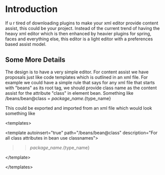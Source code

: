 # Introduction #
If u r tired of downloading plugins to make your xml editor provide content assist, this could be your project. Instead of the current trend of having the heavy xml editor which is then enhanced by heavier plugins for spring, faces and everything else, this editor is a light editor with a preferences based assist model.

## Some More Details ##
The design is to have a very simple editor. For content assist we have proposals just like code templates which is outlined in an xml file. For example we could have a simple rule that says for any xml file that starts with "beans" as its root tag, we should provide class name as the content assist for the attribute "class" in element bean. Something like
/beans/bean@class = ${package\_name}.${type\_name}

This could be exported and imported from an xml file which would look something like



&lt;templates&gt;


> 

&lt;template autoinsert="true" path="/beans/bean@class" description="For all class attributes in bean use classnames"&gt;


> > ${package\_name}.${type\_name}

> 

&lt;/template&gt;




&lt;/templates&gt;


